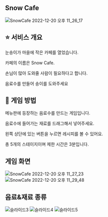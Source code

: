 ## Snow Cafe
![SnowCafe 2022-12-20 오후 11_26_17](https://user-images.githubusercontent.com/93965468/208689742-0293b940-b492-431b-b9ff-88bd93229ae5.png)

## ⭐ 서비스 개요
눈송이가 마을에 작은 카페를 열었습니다.

카페의 이름은 Snow Cafe.

손님이 많아 도와줄 사람이 필요하다고 합니다.

음료수를 만들어 송이를 도와주세요

## 🍹 게임 방법
메뉴판에 등장하는 음료수를 만드는 게임입니다.

음료수에 들어가는 재료를 드래그해서 넣어주세요.

왼쪽 상단에 있는 버튼을 누르면 레시피를 볼 수 있어요.

총 5개의 스테이지이며 제한 시간은 3분입니다.

## 게임 화면
![SnowCafe 2022-12-20 오후 11_27_23](https://user-images.githubusercontent.com/93965468/208689957-bdfa305c-9e22-4363-9dd2-ad834fa277be.png)
![SnowCafe 2022-12-20 오후 11_29_48](https://user-images.githubusercontent.com/93965468/208690499-157e8d7f-13f3-426e-9af1-55562a32c3f3.png)

## 음료&재료 종류
![슬라이드3](https://user-images.githubusercontent.com/93965468/208690250-c6c57046-7c98-4ebb-bfa7-91724ffaad71.PNG)
![슬라이드4](https://user-images.githubusercontent.com/93965468/208690267-9dfe6022-31cf-4fc6-b28c-6fe34f9e470c.PNG)
![슬라이드5](https://user-images.githubusercontent.com/93965468/208690325-f40dca2d-d958-42a6-8b48-1d7ab168c2ec.PNG)

